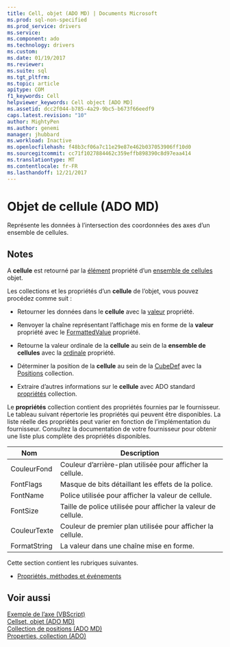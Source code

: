 ```yaml
---
title: Cell, objet (ADO MD) | Documents Microsoft
ms.prod: sql-non-specified
ms.prod_service: drivers
ms.service: 
ms.component: ado
ms.technology: drivers
ms.custom: 
ms.date: 01/19/2017
ms.reviewer: 
ms.suite: sql
ms.tgt_pltfrm: 
ms.topic: article
apitype: COM
f1_keywords: Cell
helpviewer_keywords: Cell object [ADO MD]
ms.assetid: dcc2f044-b785-4a29-9bc5-b673f66eedf9
caps.latest.revision: "10"
author: MightyPen
ms.author: genemi
manager: jhubbard
ms.workload: Inactive
ms.openlocfilehash: f48b3cf06a7c11e29e87e462b037053906ff10d0
ms.sourcegitcommit: cc71f1027884462c359effb898390c8d97eaa414
ms.translationtype: MT
ms.contentlocale: fr-FR
ms.lasthandoff: 12/21/2017
---
```

# <a name="cell-object-ado-md"></a>Objet de cellule (ADO MD)
Représente les données à l’intersection des coordonnées des axes d’un ensemble de cellules.  
  
## <a name="remarks"></a>Notes   
 A **cellule** est retourné par la [élément](../../../ado/reference/ado-md-api/item-property-ado-md-cellset.md) propriété d’un [ensemble de cellules](../../../ado/reference/ado-md-api/cellset-object-ado-md.md) objet.  
  
 Les collections et les propriétés d’un **cellule** de l’objet, vous pouvez procédez comme suit :  
  
-   Retourner les données dans le **cellule** avec la [valeur](../../../ado/reference/ado-md-api/value-property-ado-md.md) propriété.  
  
-   Renvoyer la chaîne représentant l’affichage mis en forme de la **valeur** propriété avec le [FormattedValue](../../../ado/reference/ado-md-api/formattedvalue-property-ado-md.md) propriété.  
  
-   Retourne la valeur ordinale de la **cellule** au sein de la **ensemble de cellules** avec la [ordinale](../../../ado/reference/ado-md-api/ordinal-property-ado-md-cell.md) propriété.  
  
-   Déterminer la position de la **cellule** au sein de la [CubeDef](../../../ado/reference/ado-md-api/cubedef-object-ado-md.md) avec la [Positions](../../../ado/reference/ado-md-api/positions-collection-ado-md.md) collection.  
  
-   Extraire d’autres informations sur le **cellule** avec ADO standard [propriétés](../../../ado/reference/ado-api/properties-collection-ado.md) collection.  
  
 Le **propriétés** collection contient des propriétés fournies par le fournisseur. Le tableau suivant répertorie les propriétés qui peuvent être disponibles. La liste réelle des propriétés peut varier en fonction de l’implémentation du fournisseur. Consultez la documentation de votre fournisseur pour obtenir une liste plus complète des propriétés disponibles.  
  
|Nom   |Description|  
|----------|-----------------|  
|CouleurFond|Couleur d’arrière-plan utilisée pour afficher la cellule.|  
|FontFlags|Masque de bits détaillant les effets de la police.|  
|FontName|Police utilisée pour afficher la valeur de cellule.|  
|FontSize|Taille de police utilisée pour afficher la valeur de cellule.|  
|CouleurTexte|Couleur de premier plan utilisée pour afficher la cellule.|  
|FormatString|La valeur dans une chaîne mise en forme.|  
  
 Cette section contient les rubriques suivantes.  
  
-   [Propriétés, méthodes et événements](../../../ado/reference/ado-md-api/cell-object-properties-methods-and-events.md)  
  
## <a name="see-also"></a>Voir aussi  
 [Exemple de l’axe (VBScript)](../../../ado/reference/ado-md-api/axis-example-vbscript.md)   
 [Cellset, objet (ADO MD)](../../../ado/reference/ado-md-api/cellset-object-ado-md.md)   
 [Collection de positions (ADO MD)](../../../ado/reference/ado-md-api/positions-collection-ado-md.md)   
 [Properties, collection (ADO)](../../../ado/reference/ado-api/properties-collection-ado.md)

